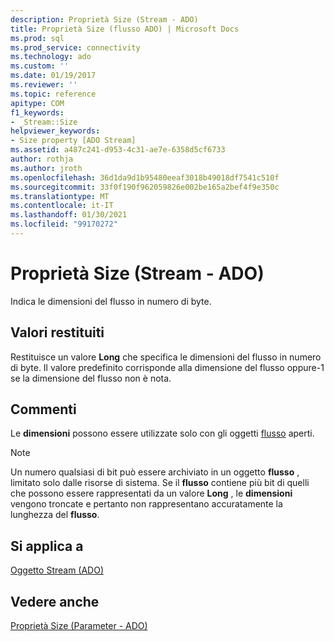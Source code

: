 ```yaml
---
description: Proprietà Size (Stream - ADO)
title: Proprietà Size (flusso ADO) | Microsoft Docs
ms.prod: sql
ms.prod_service: connectivity
ms.technology: ado
ms.custom: ''
ms.date: 01/19/2017
ms.reviewer: ''
ms.topic: reference
apitype: COM
f1_keywords:
- _Stream::Size
helpviewer_keywords:
- Size property [ADO Stream]
ms.assetid: a487c241-d953-4c31-ae7e-6358d5cf6733
author: rothja
ms.author: jroth
ms.openlocfilehash: 36d1da9d1b95480eeaf3018b49018df7541c510f
ms.sourcegitcommit: 33f0f190f962059826e002be165a2bef4f9e350c
ms.translationtype: MT
ms.contentlocale: it-IT
ms.lasthandoff: 01/30/2021
ms.locfileid: "99170272"
---
```

# <a name="size-property-ado-stream"></a>Proprietà Size (Stream - ADO)
Indica le dimensioni del flusso in numero di byte.  
  
## <a name="return-values"></a>Valori restituiti  
 Restituisce un valore **Long** che specifica le dimensioni del flusso in numero di byte. Il valore predefinito corrisponde alla dimensione del flusso oppure-1 se la dimensione del flusso non è nota.  
  
## <a name="remarks"></a>Commenti  
 Le **dimensioni** possono essere utilizzate solo con gli oggetti [flusso](./stream-object-ado.md) aperti.  
  
> [!NOTE]
>  Un numero qualsiasi di bit può essere archiviato in un oggetto **flusso** , limitato solo dalle risorse di sistema. Se il **flusso** contiene più bit di quelli che possono essere rappresentati da un valore **Long** , le **dimensioni** vengono troncate e pertanto non rappresentano accuratamente la lunghezza del **flusso**.  
  
## <a name="applies-to"></a>Si applica a  
 [Oggetto Stream (ADO)](./stream-object-ado.md)  
  
## <a name="see-also"></a>Vedere anche  
 [Proprietà Size (Parameter - ADO)](./size-property-ado-parameter.md)